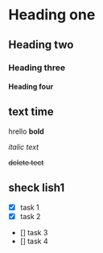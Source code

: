 # Heading one
## Heading two
### Heading three
#### Heading four

## text time
hrello **bold**

*italic text*

~~delete tect~~
## sheck lish1
- [X] task 1
- [X] task 2
- [] task 3
- [] task 4